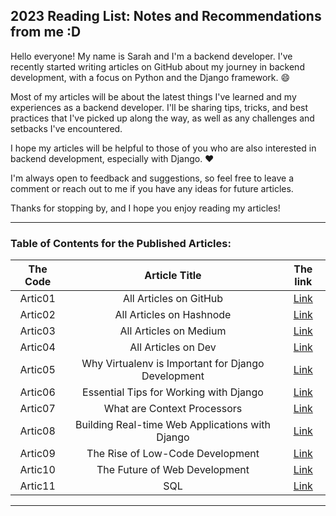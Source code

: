 ## 2023 Reading List: Notes and Recommendations from me :D

Hello everyone! My name is Sarah and I'm a backend developer. I've recently started writing articles on GitHub about my journey in backend development, with a focus on Python and the Django framework. 😄

Most of my articles will be about the latest things I've learned and my experiences as a backend developer. I'll be sharing tips, tricks, and best practices that I've picked up along the way, as well as any challenges and setbacks I've encountered.

I hope my articles will be helpful to those of you who are also interested in backend development, especially with Django. ❤️

I'm always open to feedback and suggestions, so feel free to leave a comment or reach out to me if you have any ideas for future articles.

Thanks for stopping by, and I hope you enjoy reading my articles!

---
### Table of Contents for the Published Articles:

| The Code | Article Title | The link |
|:-:|:-:|:-:|
| Artic01 | All Articles on GitHub | [Link](https://sarahhudaib.github.io/reading-notes/) |
| Artic02 | All Articles on Hashnode |[Link](https://sarahthedeveloper.hashnode.dev/)|
| Artic03 | All Articles on Medium | [Link](https://medium.com/@sarahhudaib744)| 
| Artic04 | All Articles on Dev | [Link](https://dev.to/sarahhudaib)| 
| Artic05 | Why Virtualenv is Important for Django Development | [Link](./Published_Articles/virtualenv.md)| 
| Artic06 | Essential Tips for Working with Django | [Link](./Published_Articles/Essential_Tips_for_Working_with_Django.md)| 
| Artic07 | What are Context Processors | [Link](./Published_Articles/context_processors.md)| 
| Artic08 | Building Real-time Web Applications with Django | [Link](./Published_Articles/Django_Channels.md)| 
| Artic09 | The Rise of Low-Code Development | [Link](./Published_Articles/The%20Rise%20of%20Low_Code%20Development.md)| 
| Artic10 | The Future of Web Development | [Link](./Published_Articles/The%20Rise%20of%20Low_Code%20Development.md)| 
| Artic11 | SQL | [Link](./Published_Articles/postgresql_pgadmin.md)| 
---



